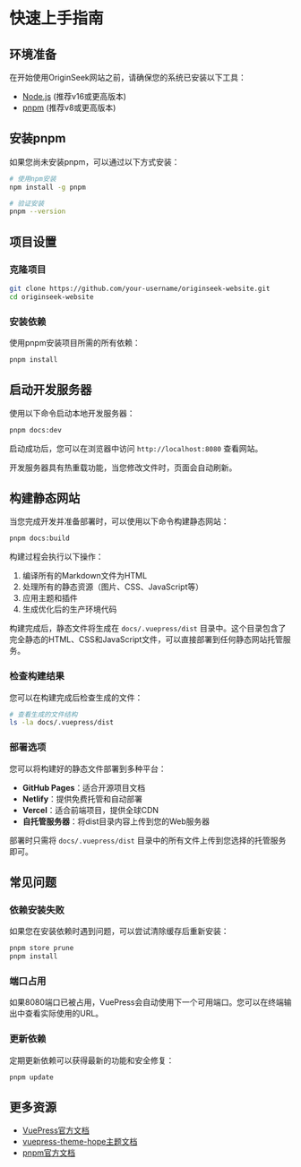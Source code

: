 # 快速上手指南

## 环境准备

在开始使用OriginSeek网站之前，请确保您的系统已安装以下工具：

- [Node.js](https://nodejs.org/) (推荐v16或更高版本)
- [pnpm](https://pnpm.io/) (推荐v8或更高版本)

## 安装pnpm

如果您尚未安装pnpm，可以通过以下方式安装：

```bash
# 使用npm安装
npm install -g pnpm

# 验证安装
pnpm --version
```

## 项目设置

### 克隆项目

```bash
git clone https://github.com/your-username/originseek-website.git
cd originseek-website
```

### 安装依赖

使用pnpm安装项目所需的所有依赖：

```bash
pnpm install
```

## 启动开发服务器

使用以下命令启动本地开发服务器：

```bash
pnpm docs:dev
```

启动成功后，您可以在浏览器中访问 `http://localhost:8080` 查看网站。

开发服务器具有热重载功能，当您修改文件时，页面会自动刷新。

## 构建静态网站

当您完成开发并准备部署时，可以使用以下命令构建静态网站：

```bash
pnpm docs:build
```

构建过程会执行以下操作：

1. 编译所有的Markdown文件为HTML
2. 处理所有的静态资源（图片、CSS、JavaScript等）
3. 应用主题和插件
4. 生成优化后的生产环境代码

构建完成后，静态文件将生成在 `docs/.vuepress/dist` 目录中。这个目录包含了完全静态的HTML、CSS和JavaScript文件，可以直接部署到任何静态网站托管服务。

### 检查构建结果

您可以在构建完成后检查生成的文件：

```bash
# 查看生成的文件结构
ls -la docs/.vuepress/dist
```

### 部署选项

您可以将构建好的静态文件部署到多种平台：

- **GitHub Pages**：适合开源项目文档
- **Netlify**：提供免费托管和自动部署
- **Vercel**：适合前端项目，提供全球CDN
- **自托管服务器**：将dist目录内容上传到您的Web服务器

部署时只需将 `docs/.vuepress/dist` 目录中的所有文件上传到您选择的托管服务即可。

## 常见问题

### 依赖安装失败

如果您在安装依赖时遇到问题，可以尝试清除缓存后重新安装：

```bash
pnpm store prune
pnpm install
```

### 端口占用

如果8080端口已被占用，VuePress会自动使用下一个可用端口。您可以在终端输出中查看实际使用的URL。

### 更新依赖

定期更新依赖可以获得最新的功能和安全修复：

```bash
pnpm update
```

## 更多资源

- [VuePress官方文档](https://v2.vuepress.vuejs.org/zh/)
- [vuepress-theme-hope主题文档](https://theme-hope.vuejs.press/zh/)
- [pnpm官方文档](https://pnpm.io/zh/)